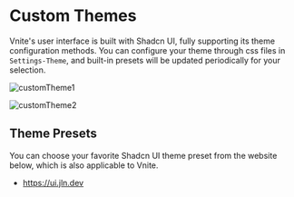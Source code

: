 # Custom Themes

Vnite's user interface is built with Shadcn UI, fully supporting its theme configuration methods. You can configure your theme through css files in `Settings-Theme`, and built-in presets will be updated periodically for your selection.

![customTheme1](https://img.timero.xyz/i/2025/04/02/67ed28ddd7e27.webp)

![customTheme2](https://img.timero.xyz/i/2025/04/02/67ed28f963528.webp)

## Theme Presets

You can choose your favorite Shadcn UI theme preset from the website below, which is also applicable to Vnite.

- https://ui.jln.dev
